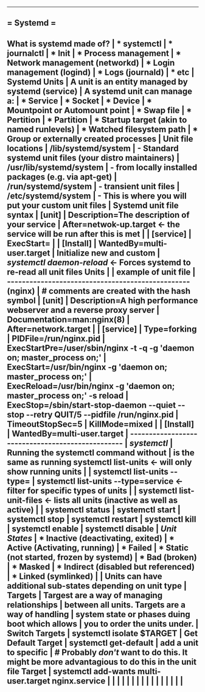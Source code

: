 --------------------------------------------------------------------------------
= Systemd =
--------------------------------------------------------------------------------
  What is systemd made of?   | * systemctl
                             | * journalctl
                             | * Init
                             | * Process management
                             | * Network management (networkd)
                             | * Login management (logind)
                             | * Logs (journald)
                             | * etc
                             |
  Systemd Units              | A unit is an entity managed by systemd (service)
                             | A systemd unit can manage a:
                             |   * Service
                             |   * Socket
                             |   * Device
                             |   * Mountpoint or Automount point
                             |   * Swap file
                             |   * Pertition
                             |   * Partition
                             |   * Startup target (akin to named runlevels)
                             |   * Watched filesystem path
                             |   * Group or externally created processes
                             |
  Unit file locations        |
    /lib/systemd/system      | - Standard systemd unit files (your distro maintainers)
                             |
    /usr/lib/systemd/system  | - from locally installed packages (e.g. via apt-get)
                             |
    /run/systemd/system      | - transient unit files
                             |
    /etc/systemd/system      | - This is where you will put your custom unit files
                             |
  Systemd unit file syntax   | [unit]
                             | Description=The description of your service
                             | After=netwok-up.target                           <- the service will be run after this is met
                             |
                             | [service]
                             | ExecStart=<path to the executable>
                             |
                             | [Install]
                             | WantedBy=multi-user.target
                             |
  Initialize new and custom  | *systemctl daemon-reload*                          <- Forces systemd to re-read all unit files
  Units                      |
                             |
  example of unit file       | -------------------------------------------------
  (nginx)                    | # comments are created with the hash symbol
                             | [unit]
                             | Description=A high performance webserver and a reverse proxy server
                             | Documentation=man:nginx(8)
                             | After=network.target
                             |
                             | [service]
                             | Type=forking
                             | PIDFile=/run/nginx.pid
                             | ExecStartPre=/user/sbin/nginx -t -q -g 'daemon on; master_process on;'
                             | ExecStart=/usr/bin/nginx -g 'daemon on; master_process on;'
                             | ExecReload=/usr/bin/nginx -g 'daemon on; master_process on;' -s reload
                             | ExecStop=/sbin/start-stop-daemon --quiet --stop --retry QUIT/5 --pidfile /run/nginx.pid
                             | TimeoutStopSec=5
                             | KillMode=mixed
                             |
                             | [Install]
                             | WantedBy=multi-user.target
                             | -------------------------------------------------
                             |
  *systemctl*                  | Running the systemctl command without
                             | is the same as running systemctl list-units      <- will only show running units
                             |
                             | systemctl list-units --type=<type of unit>
                             | systemctl list-units --type=service              <- filter for specific types of units
                             |
                             | systemctl list-unit-files                        <- lists all units (inactive as well as active)
                             |
                             | systemctl status <unit name>
                             | systemctl start <unit name>
                             | systemctl stop <unit name>
                             | systemctl restart <unit name>
                             | systemctl kill <unit name>
                             | systemctl enable <unit name>
                             | systemctl disable <unit name>
                             |
    *Unit States*              | * Inactive (deactivating, exited)
                             | * Active (Activating, running)
                             | * Failed
                             | * Static (not started, frozen by systemd)
                             | * Bad (broken)
                             | * Masked
                             | * Indirect (disabled but referenced)
                             | * Linked (symlinked)
                             |
                             | Units can have additional sub-states depending on unit type
                             |
  Targets                    | Targest are a way of managing relationships
                             | between all units. Targets are a way of handling
                             | system state or phases duing boot which allows
                             | you to order the units under.
                             |
    Switch Targets           | systemctl isolate $TARGET
                             |
    Get Default Target       | systemctl get-default
                             |
    add a unit to specific   | # Probably *don't* want to do this. It might be more advantagious to do this in the unit file
    Target                   | systemctl add-wants multi-user.target nginx.service
                             |
                             |
                             |
                             |
                             |
                             |
                             |
                             |
                             |
                             |
                             |
                             |
                             |
                             |
                             |
                             |
--------------------------------------------------------------------------------

